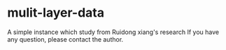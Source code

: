# mulit-layer-data
A simple instance which study from Ruidong xiang's research
If you have any question, please contact the author. 
